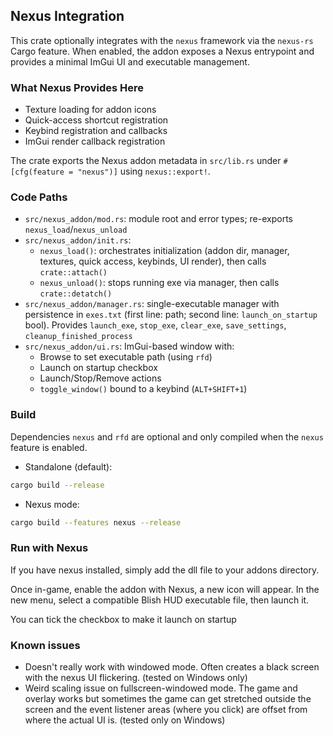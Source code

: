 ## Nexus Integration

This crate optionally integrates with the `nexus` framework via the `nexus-rs` Cargo feature. When enabled, the addon exposes a Nexus entrypoint and provides a minimal ImGui UI and executable management.

### What Nexus Provides Here

- Texture loading for addon icons
- Quick-access shortcut registration
- Keybind registration and callbacks
- ImGui render callback registration

The crate exports the Nexus addon metadata in `src/lib.rs` under `#[cfg(feature = "nexus")]` using `nexus::export!`.

### Code Paths

- `src/nexus_addon/mod.rs`: module root and error types; re-exports `nexus_load`/`nexus_unload`
- `src/nexus_addon/init.rs`:
  - `nexus_load()`: orchestrates initialization (addon dir, manager, textures, quick access, keybinds, UI render), then calls `crate::attach()`
  - `nexus_unload()`: stops running exe via manager, then calls `crate::detatch()`
- `src/nexus_addon/manager.rs`: single-executable manager with persistence in `exes.txt` (first line: path; second line: `launch_on_startup` bool). Provides `launch_exe`, `stop_exe`, `clear_exe`, `save_settings`, `cleanup_finished_process`
- `src/nexus_addon/ui.rs`: ImGui-based window with:
  - Browse to set executable path (using `rfd`)
  - Launch on startup checkbox
  - Launch/Stop/Remove actions
  - `toggle_window()` bound to a keybind (`ALT+SHIFT+1`)

### Build

Dependencies `nexus` and `rfd` are optional and only compiled when the `nexus` feature is enabled.

- Standalone (default):

```bash
cargo build --release
```

- Nexus mode:

```bash
cargo build --features nexus --release
```

### Run with Nexus

If you have nexus installed, simply add the dll file to your addons directory.

Once in-game, enable the addon with Nexus, a new icon will appear. In the new menu, select a compatible Blish HUD executable file, then launch it.

You can tick the checkbox to make it launch on startup

### Known issues

- Doesn't really work with windowed mode. Often creates a black screen with the nexus UI flickering. (tested on Windows only)
- Weird scaling issue on fullscreen-windowed mode. The game and overlay works but sometimes the game can get stretched outside the screen and the event listener areas (where you click) are offset from where the actual UI is. (tested only on Windows)
